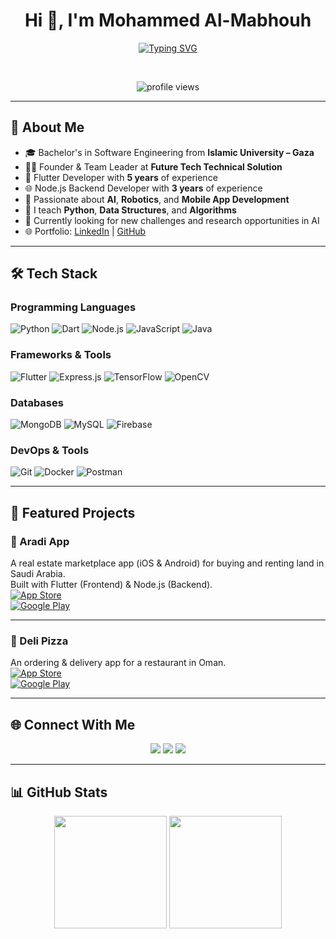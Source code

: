 
<h1 align="center">Hi 👋, I'm Mohammed Al-Mabhouh</h1>
<p align="center">
  <a href="#"><img src="https://readme-typing-svg.demolab.com?font=Fira+Code&weight=500&pause=1000&color=5F9EA0&center=true&vCenter=true&width=600&lines=Flutter+%26+Node.js+Developer;AI+%2F+Robotics+Enthusiast;Mobile+App+Engineer+%7C+Fullstack;Teaching+%26+Team+Leadership+Skills;Always+Learning+and+Innovating" alt="Typing SVG" /></a>
</p>

<br>

<p align="center"> 
	<img src="https://komarev.com/ghpvc/?username=mohamedmabhooh&label=Profile%20views&color=0e75b6&style=flat" alt="profile views" />
</p>

---

## 💼 About Me

- 🎓 Bachelor's in Software Engineering from **Islamic University – Gaza**
- 👨‍💻 Founder & Team Leader at **Future Tech Technical Solution**
- 📱 Flutter Developer with **5 years** of experience
- 🌐 Node.js Backend Developer with **3 years** of experience
- 🧠 Passionate about **AI**, **Robotics**, and **Mobile App Development**
- 💬 I teach **Python**, **Data Structures**, and **Algorithms**
- 🔭 Currently looking for new challenges and research opportunities in AI
- 🌐 Portfolio: [LinkedIn](https://linkedin.com/in/eng-mohamed-mabhooh-7b4365235) | [GitHub](https://github.com/mohamedmabhooh)


---

## 🛠️ Tech Stack

### Programming Languages
![Python](https://img.shields.io/badge/Python-3670A0?style=flat&logo=python&logoColor=white)
![Dart](https://img.shields.io/badge/Dart-0175C2?style=flat&logo=dart&logoColor=white)
![Node.js](https://img.shields.io/badge/Node.js-339933?style=flat&logo=nodedotjs&logoColor=white)
![JavaScript](https://img.shields.io/badge/JavaScript-F7DF1E?style=flat&logo=javascript&logoColor=black)
![Java](https://img.shields.io/badge/Java-ED8B00?style=flat&logo=openjdk&logoColor=white)

### Frameworks & Tools
![Flutter](https://img.shields.io/badge/Flutter-02569B?style=flat&logo=flutter&logoColor=white)
![Express.js](https://img.shields.io/badge/Express.js-404D59?style=flat)
![TensorFlow](https://img.shields.io/badge/TensorFlow-FF6F00?style=flat&logo=tensorflow&logoColor=white)
![OpenCV](https://img.shields.io/badge/OpenCV-5C3EE8?style=flat&logo=opencv&logoColor=white)

### Databases
![MongoDB](https://img.shields.io/badge/MongoDB-4EA94B?style=flat&logo=mongodb&logoColor=white)
![MySQL](https://img.shields.io/badge/MySQL-4479A1?style=flat&logo=mysql&logoColor=white)
![Firebase](https://img.shields.io/badge/Firebase-FFCA28?style=flat&logo=firebase&logoColor=black)

### DevOps & Tools
![Git](https://img.shields.io/badge/Git-F05032?style=flat&logo=git&logoColor=white)
![Docker](https://img.shields.io/badge/Docker-2496ED?style=flat&logo=docker&logoColor=white)
![Postman](https://img.shields.io/badge/Postman-FF6C37?style=flat&logo=postman&logoColor=white)

---

## 📱 Featured Projects

### 🔹 Aradi App
A real estate marketplace app (iOS & Android) for buying and renting land in Saudi Arabia.  
Built with Flutter (Frontend) & Node.js (Backend).  
[![App Store](https://img.shields.io/badge/App%20Store-Aradi-informational?logo=apple)](https://apps.apple.com/qa/app/aradi/id6444013347)  
[![Google Play](https://img.shields.io/badge/Google%20Play-Aradi-brightgreen?logo=google-play)](https://play.google.com/store/apps/details?id=com.reservation.flutter.android.ios.reservation)

---

### 🔹 Deli Pizza
An ordering & delivery app for a restaurant in Oman.  
[![App Store](https://img.shields.io/badge/App%20Store-Deli%20Pizza-informational?logo=apple)](https://apps.apple.com/il/app/deli-pizza-%D8%AF%D9%8A%D9%84%D9%8A-%D8%A8%D9%8A%D8%AA%D8%B2%D8%A7/id1624256285)  
[![Google Play](https://img.shields.io/badge/Google%20Play-Deli%20Pizza-brightgreen?logo=google-play)](https://play.google.com/store/apps/details?id=com.pizza.deli_pizza)

---

## 🌐 Connect With Me
<p align="center">
  <a href="mailto:engmohameedmabhooh@gmail.com"><img src="https://img.shields.io/badge/Gmail-D14836?style=flat&logo=gmail&logoColor=white"/></a>
  <a href="https://linkedin.com/in/eng-mohamed-mabhooh-7b4365235"><img src="https://img.shields.io/badge/LinkedIn-0077B5?style=flat&logo=linkedin&logoColor=white"/></a>
  <a href="https://github.com/mohamedmabhooh"><img src="https://img.shields.io/badge/GitHub-181717?style=flat&logo=github&logoColor=white"/></a>
</p>

---

## 📊 GitHub Stats

<p align="center">
  <img src="https://github-readme-stats.vercel.app/api?username=mohamedmabhooh&show_icons=true&theme=tokyonight" height="180em"/>
  <img src="https://github-readme-stats.vercel.app/api/top-langs/?username=mohamedmabhooh&layout=compact&theme=tokyonight" height="180em"/>
</p>
